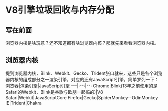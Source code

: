 # V8引擎垃圾回收与内存分配
## 写在前面
浏览器内核是啥玩意？还不知道都有啥浏览器内核？那就先来看看浏览器内核。
## 浏览器内核
提到浏览器内核，Blink、Webkit、Gecko、Trident张口就来，这些只是各个浏览器内核的组成部分之一渲染引擎，对应的还有JavaScript引擎，简单罗列一下：
浏览器|渲染引擎|JavaScript引擎
---|:--:|--:
Chrome|Blink(13年之前使用的是Safari的Webkit，Blink是谷歌与欧朋一起搞的)|V8
Safari|Webkit|JavaScriptCore
Firefox|Gecko|SpiderMonkey--OdinMonkey
IE|Trident|Chakra
